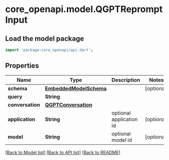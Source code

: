 # core_openapi.model.QGPTRepromptInput

## Load the model package
```dart
import 'package:core_openapi/api.dart';
```

## Properties
Name | Type | Description | Notes
------------ | ------------- | ------------- | -------------
**schema** | [**EmbeddedModelSchema**](EmbeddedModelSchema.md) |  | [optional] 
**query** | **String** |  | 
**conversation** | [**QGPTConversation**](QGPTConversation.md) |  | 
**application** | **String** | optional application id | [optional] 
**model** | **String** | optional model id | [optional] 

[[Back to Model list]](../README.md#documentation-for-models) [[Back to API list]](../README.md#documentation-for-api-endpoints) [[Back to README]](../README.md)


